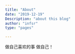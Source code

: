 ```yaml
---
title: "About"
date: "2019-12-19"
Description: "about this blog"
author: "infsr"
type: "pages"

---
```



做自己喜欢的事 做自己！